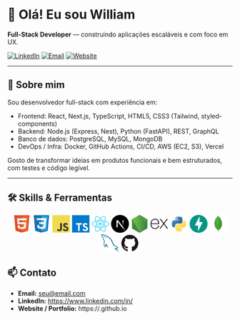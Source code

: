 # 👋 Olá! Eu sou William

**Full-Stack Developer** — construindo aplicações escaláveis e com foco em UX.

[![LinkedIn](https://img.shields.io/badge/-LinkedIn-0A66C2?logo=linkedin&logoColor=white)](https://www.linkedin.com/in/<seu-linkedin>)
[![Email](https://img.shields.io/badge/-Email-D14836?logo=gmail&logoColor=white)](mailto:<seu@email.com>)
[![Website](https://img.shields.io/badge/-Portfolio-000?logo=google-chrome&logoColor=white)](https://<seu-usuario>.github.io)

---

## 🧭 Sobre mim
Sou desenvolvedor full-stack com experiência em:
- Frontend: React, Next.js, TypeScript, HTML5, CSS3 (Tailwind, styled-components)
- Backend: Node.js (Express, Nest), Python (FastAPI), REST, GraphQL
- Banco de dados: PostgreSQL, MySQL, MongoDB
- DevOps / Infra: Docker, GitHub Actions, CI/CD, AWS (EC2, S3), Vercel

Gosto de transformar ideias em produtos funcionais e bem estruturados, com testes e código legível.

---



## 🛠️ Skills & Ferramentas

<p align="center">
  <!-- Frontend -->
  <img src="https://raw.githubusercontent.com/devicons/devicon/master/icons/html5/html5-original.svg" alt="HTML5" width="40" height="40"/>
  <img src="https://raw.githubusercontent.com/devicons/devicon/master/icons/css3/css3-original.svg" alt="CSS3" width="40" height="40"/>
  <img src="https://raw.githubusercontent.com/devicons/devicon/master/icons/javascript/javascript-original.svg" alt="JavaScript" width="40" height="40"/>
  <img src="https://raw.githubusercontent.com/devicons/devicon/master/icons/typescript/typescript-original.svg" alt="TypeScript" width="40" height="40"/>
  <img src="https://raw.githubusercontent.com/devicons/devicon/master/icons/react/react-original.svg" alt="React" width="40" height="40"/>
  <img src="https://raw.githubusercontent.com/devicons/devicon/master/icons/nextjs/nextjs-original.svg" alt="Next.js" width="40" height="40"/>
  
  <!-- Backend -->
  <img src="https://raw.githubusercontent.com/devicons/devicon/master/icons/nodejs/nodejs-original.svg" alt="Node.js" width="40" height="40"/>
  <img src="https://raw.githubusercontent.com/devicons/devicon/master/icons/express/express-original.svg" alt="Express" width="40" height="40"/>
  <img src="https://raw.githubusercontent.com/devicons/devicon/master/icons/python/python-original.svg" alt="Python" width="40" height="40"/>
  <img src="https://raw.githubusercontent.com/devicons/devicon/master/icons/fastapi/fastapi-original.svg" alt="FastAPI" width="40" height="40"/>
  
  <!-- Bancos de dados -->
  <img src="https://raw.githubusercontent.com/devicons/devicon/master/icons/mongodb/mongodb-original.svg" alt="MongoDB" width="40" height="40"/>
  <img src="https://raw.githubusercontent.com/devicons/devicon/master/icons/mysql/mysql-original.svg" alt="MySQL" width="40" height="40"/>
  
  <!-- Infra / DevOps -->
  <img src="https://raw.githubusercontent.com/devicons/devicon/master/icons/github/github-original.svg" alt="GitHub" width="40" height="40"/>
</p>


## 📫 Contato
- **Email:** <seu@email.com>  
- **LinkedIn:** https://www.linkedin.com/in/<seu-linkedin>  
- **Website / Portfolio:** https://<seu-usuario>.github.io


